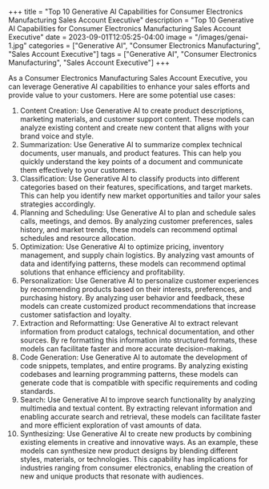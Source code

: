 +++
title = "Top 10 Generative AI Capabilities for Consumer Electronics Manufacturing Sales Account Executive"
description = "Top 10 Generative AI Capabilities for Consumer Electronics Manufacturing Sales Account Executive"
date = 2023-09-01T12:05:25-04:00
image = "/images/genai-1.jpg"
categories = ["Generative AI", "Consumer Electronics Manufacturing", "Sales Account Executive"]
tags = ["Generative AI", "Consumer Electronics Manufacturing", "Sales Account Executive"]
+++

As a Consumer Electronics Manufacturing Sales Account Executive, you can leverage Generative AI capabilities to enhance your sales efforts and provide value to your customers. Here are some potential use cases:

1. Content Creation: Use Generative AI to create product descriptions, marketing materials, and customer support content. These models can analyze existing content and create new content that aligns with your brand voice and style.
2. Summarization: Use Generative AI to summarize complex technical documents, user manuals, and product features. This can help you quickly understand the key points of a document and communicate them effectively to your customers.
3. Classification: Use Generative AI to classify products into different categories based on their features, specifications, and target markets. This can help you identify new market opportunities and tailor your sales strategies accordingly.
4. Planning and Scheduling: Use Generative AI to plan and schedule sales calls, meetings, and demos. By analyzing customer preferences, sales history, and market trends, these models can recommend optimal schedules and resource allocation.
5. Optimization: Use Generative AI to optimize pricing, inventory management, and supply chain logistics. By analyzing vast amounts of data and identifying patterns, these models can recommend optimal solutions that enhance efficiency and profitability.
6. Personalization: Use Generative AI to personalize customer experiences by recommending products based on their interests, preferences, and purchasing history. By analyzing user behavior and feedback, these models can create customized product recommendations that increase customer satisfaction and loyalty.
7. Extraction and Reformatting: Use Generative AI to extract relevant information from product catalogs, technical documentation, and other sources. By re formatting this information into structured formats, these models can facilitate faster and more accurate decision-making.
8. Code Generation: Use Generative AI to automate the development of code snippets, templates, and entire programs. By analyzing existing codebases and learning programming patterns, these models can generate code that is compatible with specific requirements and coding standards.
9. Search: Use Generative AI to improve search functionality by analyzing multimedia and textual content. By extracting relevant information and enabling accurate search and retrieval, these models can facilitate faster and more efficient exploration of vast amounts of data.
10. Synthesizing: Use Generative AI to create new products by combining existing elements in creative and innovative ways. As an example, these models can synthesize new product designs by blending different styles, materials, or technologies. This capability has implications for industries ranging from consumer electronics, enabling the creation of new and unique products that resonate with audiences.